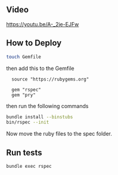 ## Video
https://youtu.be/A-_2je-EJFw

## How to Deploy
```bash
touch Gemfile
```

then add this to the Gemfile

```
  source "https://rubygems.org"

  gem "rspec"
  gem "pry"
```

then run the following commands

```bash
bundle install --binstubs
bin/rspec --init
```

Now move the ruby files to the spec folder.

## Run tests
```bash
bundle exec rspec
```